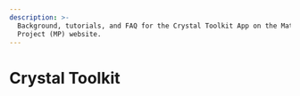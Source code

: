 ```yaml
---
description: >-
  Background, tutorials, and FAQ for the Crystal Toolkit App on the Materials
  Project (MP) website.
---
```


# Crystal Toolkit


